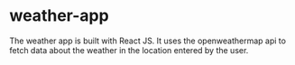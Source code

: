 # weather-app
The weather app is built with React JS. It uses the openweathermap api to fetch data about the weather in the location entered by the user.
